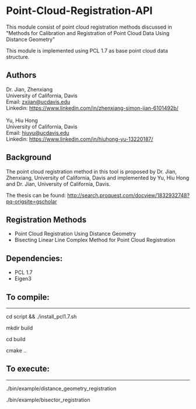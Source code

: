 # Point-Cloud-Registration-API
This module consist of point cloud registration methods discussed in "Methods for Calibration and Registration of Point Cloud Data Using Distance Geometry"

This module is implemented using PCL 1.7 as base point cloud data structure.

## Authors
Dr. Jian, Zhenxiang<br/>
University of California, Davis<br/>
Email: zxjian@ucdavis.edu <br/>
Linkedin: https://www.linkedin.com/in/zhenxiang-simon-jian-6101492b/
<br/>
<br/>
Yu, Hiu Hong<br/>
University of California, Davis<br/>
Email: hiuyu@ucdavis.edu<br/>
Linkedin: https://www.linkedin.com/in/hiuhong-yu-13220187/

## Background
The point cloud registration method in this tool is proposed by Dr. Jian, Zhenxiang, University of California, Davis and implemented by Yu, Hiu Hong and Dr. Jian, University of California, Davis.

The thesis can be found: http://search.proquest.com/docview/1832932748?pq-origsite=gscholar<br/>

## Registration Methods
- Point Cloud Registration Using Distance Geometry
- Bisecting Linear Line Complex Method for Point Cloud Registration

## Dependencies:
- PCL 1.7
- Eigen3

## To compile:
------
cd script && ./install_pcl1.7.sh

mkdir build

cd build

cmake ..

## To execute:
------
./bin/example/distance_geometry_registration

./bin/example/bisector_registration


